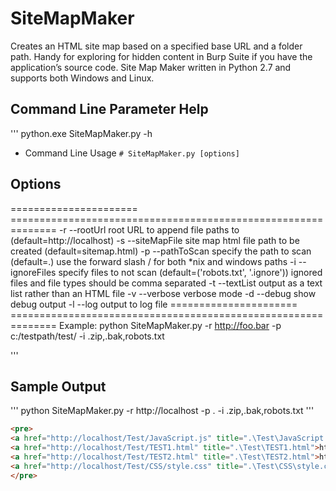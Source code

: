 # SiteMapMaker
Creates an HTML site map based on a specified base URL and a folder path.  Handy for exploring for hidden content in Burp Suite if you have the application’s source code.
Site Map Maker written in Python 2.7 and supports both Windows and Linux.

## Command Line Parameter Help

'''
python.exe SiteMapMaker.py -h

- Command Line Usage
	``# SiteMapMaker.py [options]``

Options
-------
====================== ==============================================================
-r --rootUrl            root URL to append file paths to (default=http://localhost)
-s --siteMapFile        site map html file path to be created (default=sitemap.html)
-p --pathToScan         specify the path to scan (default=.)
                        use the forward slash / for both *nix and windows paths
-i --ignoreFiles        specify files to not scan (default=('robots.txt', '.ignore'))
                        ignored files and file types should be comma separated 
-t --textList           output as a text list rather than an HTML file
-v --verbose            verbose mode
-d --debug              show debug output
-l --log                output to log file
====================== ==============================================================
Example:
 python SiteMapMaker.py -r http://foo.bar -p c:/testpath/test/ -i .zip,.bak,robots.txt

'''

## Sample Output
'''
python SiteMapMaker.py -r http://localhost -p . -i .zip,.bak,robots.txt
'''
```html
<pre>
<a href="http://localhost/Test/JavaScript.js" title=".\Test\JavaScript.js">http://localhost/Test/JavaScript.js</a><br>
<a href="http://localhost/Test/TEST1.html" title=".\Test\TEST1.html">http://localhost/Test/TEST1.html</a><br>
<a href="http://localhost/Test/TEST2.html" title=".\Test\TEST2.html">http://localhost/Test/TEST2.html</a><br>
<a href="http://localhost/Test/CSS/style.css" title=".\Test\CSS\style.css">http://localhost/Test/CSS/style.css</a><br>
</pre>
```
